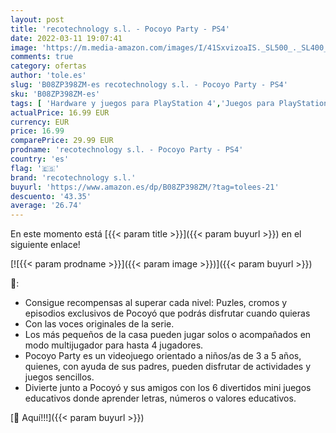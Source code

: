 ```yaml
---
layout: post
title: 'recotechnology s.l. - Pocoyo Party - PS4'
date: 2022-03-11 19:07:41
image: 'https://m.media-amazon.com/images/I/41SxvizoaIS._SL500_._SL400_.jpg'
comments: true
category: ofertas
author: 'tole.es'
slug: 'B08ZP398ZM-es recotechnology s.l. - Pocoyo Party - PS4'
sku: 'B08ZP398ZM-es'
tags: [ 'Hardware y juegos para PlayStation 4','Juegos para PlayStation 4','Videojuegos','ps4','recotechnology s.l.', ]
actualPrice: 16.99 EUR
currency: EUR
price: 16.99
comparePrice: 29.99 EUR
prodname: 'recotechnology s.l. - Pocoyo Party - PS4'
country: 'es'
flag: '🇪🇸'
brand: 'recotechnology s.l.'
buyurl: 'https://www.amazon.es/dp/B08ZP398ZM/?tag=tolees-21'
descuento: '43.35'
average: '26.74'
---
```


En este momento está [{{< param title >}}]({{< param buyurl >}}) en el siguiente enlace!

[![{{< param prodname >}}]({{< param image >}})]({{< param buyurl >}})

🔎:

- Consigue recompensas al superar cada nivel: Puzles, cromos y episodios exclusivos de Pocoyó que podrás disfrutar cuando quieras
- Con las voces originales de la serie.
- Los más pequeños de la casa pueden jugar solos o acompañados en modo multijugador para hasta 4 jugadores.
- Pocoyo Party es un videojuego orientado a niños/as de 3 a 5 años, quienes, con ayuda de sus padres, pueden disfrutar de actividades y juegos sencillos.
- Divierte junto a Pocoyó y sus amigos con los 6 divertidos mini juegos educativos donde aprender letras, números o valores educativos.

[🛒 Aquí!!!]({{< param buyurl >}})
